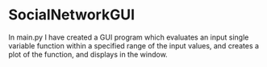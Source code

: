 # SocialNetworkGUI

In main.py I have created a GUI program which evaluates an input single variable function within a specified range
of the input values, and creates a plot of the function, and displays in the window.
